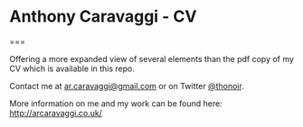 # Anthony Caravaggi - CV
===

Offering a more expanded view of several elements than the pdf copy of my CV which is available in this repo.

Contact me at ar.caravaggi@gmail.com or on Twitter [@thonoir](http://www.twitter.com/thonoir).   

More information on me and my work can be found here: http://arcaravaggi.co.uk/  
